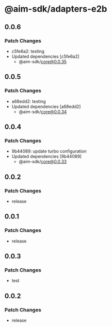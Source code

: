 # @aim-sdk/adapters-e2b

## 0.0.6

### Patch Changes

- c5fe6a2: testing
- Updated dependencies [c5fe6a2]
  - @aim-sdk/core@0.0.35

## 0.0.5

### Patch Changes

- a68edd2: testing
- Updated dependencies [a68edd2]
  - @aim-sdk/core@0.0.34

## 0.0.4

### Patch Changes

- 9b44089: update turbo configuration
- Updated dependencies [9b44089]
  - @aim-sdk/core@0.0.33

## 0.0.2

### Patch Changes

- release

## 0.0.1

### Patch Changes

- release

## 0.0.3

### Patch Changes

- test

## 0.0.2

### Patch Changes

- release
